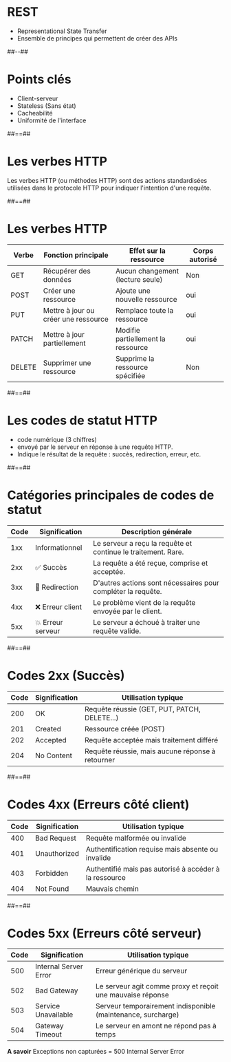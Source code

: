 <!-- .slide: class="two-column" data-background="#2c3c4e"-->
# REST 

- Representational State Transfer
- Ensemble de principes qui permettent de créer des APIs

##--##
# Points clés

- Client-serveur
- Stateless (Sans état)
- Cacheabilité
- Uniformité de l'interface
<!-- .element: class="list-fragment" -->

##==##

# Les verbes HTTP

Les verbes HTTP (ou méthodes HTTP) sont des actions standardisées utilisées dans le protocole HTTP pour indiquer l'intention d'une requête.
 
##==##

# Les verbes HTTP

| Verbe | Fonction principale | Effet sur la ressource | Corps autorisé |
|------|--------|---------|----------|
| GET | Récupérer des données | Aucun changement (lecture seule) | Non  |
| POST | Créer une ressource  | Ajoute une nouvelle ressource | oui  |
| PUT | Mettre à jour ou créer une ressource | Remplace toute la ressource | oui  |
| PATCH | Mettre à jour partiellement | Modifie partiellement la ressource  | oui  |
| DELETE | Supprimer une ressource  | Supprime la ressource spécifiée | Non  |

##==##
# Les codes de statut HTTP

- code numérique (3 chiffres) 
- envoyé par le serveur en réponse à une requête HTTP. 
- Indique le résultat de la requête : succès, redirection, erreur, etc.
<!-- .element: class="list-fragment" -->

##==##

# Catégories principales de codes de statut

| Code | Signification         | Description générale                                           |
|------|----------------------|----------------------------------------------------------------|
| 1xx  | Informationnel        | Le serveur a reçu la requête et continue le traitement. Rare. |
| 2xx  | ✅ Succès              | La requête a été reçue, comprise et acceptée.                  |
| 3xx  | 🔁 Redirection         | D'autres actions sont nécessaires pour compléter la requête.  |
| 4xx  | ❌ Erreur client       | Le problème vient de la requête envoyée par le client.         |
| 5xx  | 💥 Erreur serveur      | Le serveur a échoué à traiter une requête valide.              |

##==##

# Codes 2xx (Succès)

| Code | Signification  | Utilisation typique                              |
|------|----------------|--------------------------------------------------|
| 200  | OK             | Requête réussie (GET, PUT, PATCH, DELETE...)     |
| 201  | Created        | Ressource créée (POST)                           |
| 202  | Accepted       | Requête acceptée mais traitement différé         |
| 204  | No Content     | Requête réussie, mais aucune réponse à retourner |

##==##

# Codes 4xx (Erreurs côté client)

| Code | Signification         | Utilisation typique                                          |
|------|-----------------------|--------------------------------------------------------------|
| 400  | Bad Request           | Requête malformée ou invalide                               |
| 401  | Unauthorized          | Authentification requise mais absente ou invalide           |
| 403  | Forbidden             | Authentifié mais pas autorisé à accéder à la ressource      |
| 404  | Not Found             | Mauvais chemin                                              |


##==##

# Codes 5xx (Erreurs côté serveur)

| Code | Signification           | Utilisation typique                                              |
|------|-------------------------|------------------------------------------------------------------|
| 500  | Internal Server Error   | Erreur générique du serveur                                     |
| 502  | Bad Gateway             | Le serveur agit comme proxy et reçoit une mauvaise réponse      |
| 503  | Service Unavailable     | Serveur temporairement indisponible (maintenance, surcharge)    |
| 504  | Gateway Timeout         | Le serveur en amont ne répond pas à temps                       |


**A savoir** 
Exceptions non capturées = 500 Internal Server Error
<!-- .element: class="list-fragment" -->

